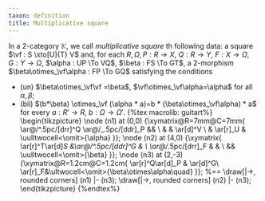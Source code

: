 ```yaml
---
taxon: definition
title: Multiplicative square
---
```


In a 2-category $\mathbb{K}$, we call *multiplicative square* th following data: a square $\vf : S \xto[U]{T} V$ and, for each $R,\Omega, P : R \to X$, $Q : R \to Y$, $F : X \to \Omega$, $G:Y\to \Omega$, $\alpha : UP \To VQ$, $\beta : FS \To GT$, a 2-morphism $\beta\otimes_\vf\alpha : FP \To GQ$ satisfying the conditions

  - (un) $\beta\otimes_\vf\vf =\beta$, $\vf\otimes_\vf\alpha=\alpha$ for all $\alpha,\beta$;
  - (bil) $(b*\beta) \otimes_\vf (\alpha * a)=b * (\beta\otimes_\vf\alpha) * a$ for every $a : R' \to R$, $b : \Omega \to \Omega'$.
{%tex macrolib: guitart%}
\begin{tikzpicture}
  \node (n1) at (0,0) {\xymatrix@R=7mm@C=7mm{
\ar@/^.5pc/[drr]^Q \ar@/_.5pc/[ddr]_P && \\
&  & \ar[d]^V \\
& \ar[r]_U & \uulltwocell<\omit>{\alpha}
}};
  \node (n2) at (4,0) {\xymatrix{
\ar[r]^T\ar[d]_S &\ar@/^.5pc/[ddr]^G &  \\
\ar@/_.5pc/[drr]_F &  & \\
&& \uulltwocell<\omit>{\beta}
}};
  \node (n3) at (2,-3) {\xymatrix@R=1.2cm@C=1.2cm{
\ar[r]^Q\ar[d]_P & \ar[d]^G\\
\ar[r]_F&\ultwocell<\omit>{\beta\otimes\alpha\quad}
}};
  %==
  \draw[|->, rounded corners] (n1) |- (n3);
  \draw[|->, rounded corners] (n2) |- (n3);
\end{tikzpicture}
{%endtex%}